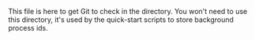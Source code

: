 This file is here to get Git to check in the directory.
You won't need to use this directory, it's used by the quick-start scripts to store background process ids. 
